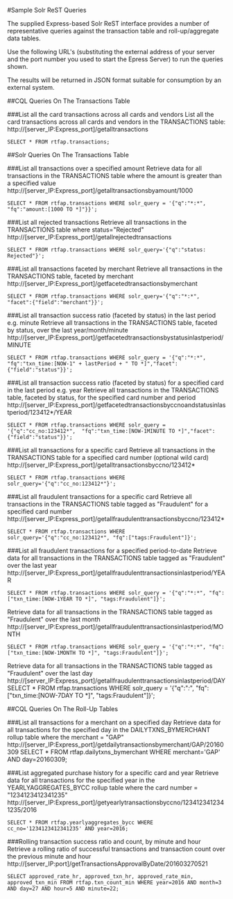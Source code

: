 #Sample Solr ReST Queries

The supplied Express-based Solr ReST interface provides a number of representative queries against the transaction table and roll-up/aggregate data tables.

Use the following URL's (substituting the external address of your server and the port number you used to start the Epress Server) to run the queries shown. 

The results will be returned in JSON format suitable for consumption by an external system.

##CQL Queries On The Transactions Table

###List all the card transactions across all cards and vendors
List all the card transactions across all cards and vendors in the TRANSACTIONS table:
http://[server_IP:Express_port]/getalltransactions
```
SELECT * FROM rtfap.transactions;
```

##Solr Queries On The Transactions Table

###List all transactions over a specified amount
Retrieve data for all transactions in the TRANSACTIONS table where the amount is greater than a specified value
http://[server_IP:Express_port]/getalltransactionsbyamount/1000
```
SELECT * FROM rtfap.transactions WHERE solr_query = '{"q":"*:*",  "fq":"amount:[1000 TO *]"}}';
```

###List all rejected transactions
Retrieve all transactions in the TRANSACTIONS table where status="Rejected"
http://[server_IP:Express_port]/getallrejectedtransactions
```
SELECT * FROM rtfap.transactions WHERE solr_query='{"q":"status: Rejected"}';
```

###List all transactions faceted by merchant
Retrieve all transactions in the TRANSACTIONS table, faceted by merchant
http://[server_IP:Express_port]/getfacetedtransactionsbymerchant
```
SELECT * FROM rtfap.transactions WHERE solr_query='{"q":"*:*", "facet":{"field":"merchant"}}';
```

###List all transaction success ratio (faceted by status) in the last period e.g. minute
Retrieve all transactions in the TRANSACTIONS table, faceted by status, over the last year/month/minute
http://[server_IP:Express_port]/getfacetedtransactionsbystatusinlastperiod/MINUTE
```
SELECT * FROM rtfap.transactions WHERE solr_query = '{"q":"*:*",  "fq":"txn_time:[NOW-1" + lastPeriod + " TO *]","facet":{"field":"status"}}';
```

###List all transaction success ratio (faceted by status) for a specified card in the last period e.g. year
Retrieve all transactions in the TRANSACTIONS table, faceted by status, for the specified card number and period
http://[server_IP:Express_port]/getfacetedtransactionsbyccnoandstatusinlastperiod/123412*/YEAR
```
SELECT * FROM rtfap.transactions WHERE solr_query = '{"q":"cc_no:123412*",  "fq":"txn_time:[NOW-1MINUTE TO *]","facet":{"field":"status"}}';
```

###List all transactions for a specific card
Retrieve all transactions in the TRANSACTIONS table for a specified card number (optional wild card)
http://[server_IP:Express_port]/getalltransactionsbyccno/123412*
```
SELECT * FROM rtfap.transactions WHERE solr_query='{"q":"cc_no:123412*"}';
```

###List all fraudulent transactions for a specific card
Retrieve all transactions in the TRANSACTIONS table tagged as "Fraudulent" for a specified card number
http://[server_IP:Express_port]/getallfraudulenttransactionsbyccno/123412*
```
SELECT * FROM rtfap.transactions WHERE solr_query='{"q":"cc_no:123412*", "fq":["tags:Fraudulent"]}';
```

###List all fraudulent transactions for a specified period-to-date
Retrieve data for all transactions in the TRANSACTIONS table tagged as "Fraudulent" over the last year
http://[server_IP:Express_port]/getallfraudulenttransactionsinlastperiod/YEAR
```
SELECT * FROM rtfap.transactions WHERE solr_query = '{"q":"*:*", "fq":["txn_time:[NOW-1YEAR TO *]", "tags:Fraudulent"]}';
```

Retrieve data for all transactions in the TRANSACTIONS table tagged as "Fraudulent" over the last month
http://[server_IP:Express_port]/getallfraudulenttransactionsinlastperiod/MONTH
```
SELECT * FROM rtfap.transactions WHERE solr_query = '{"q":"*:*", "fq":["txn_time:[NOW-1MONTH TO *]", "tags:Fraudulent"]}';
```

Retrieve data for all transactions in the TRANSACTIONS table tagged as "Fraudulent" over the last day
http://[server_IP:Express_port]/getallfraudulenttransactionsinlastperiod/DAY
SELECT * FROM rtfap.transactions WHERE solr_query = '{"q":"*:*", "fq":["txn_time:[NOW-7DAY TO *]", "tags:Fraudulent"]}';

##CQL Queries On The Roll-Up Tables

###List all transactions for a merchant on a specified day
Retrieve data for all transactions for the specified day in the DAILYTXNS_BYMERCHANT rollup table where the merchant = "GAP"
http://[server_IP:Express_port]/getdailytransactionsbymerchant/GAP/20160309
SELECT * FROM rtfap.dailytxns_bymerchant WHERE merchant='GAP' AND day=20160309;

###List aggregated purchase history for a specific card and year
Retrieve data for all transactions for the specified year in the YEARLYAGGREGATES_BYCC rollup table where the card number = "1234123412341235"
http://[server_IP:Express_port]/getyearlytransactionsbyccno/1234123412341235/2016
```
SELECT * FROM rtfap.yearlyaggregates_bycc WHERE cc_no='1234123412341235' AND year=2016;
```

###Rolling transaction success ratio and count, by minute and hour
Retrieve a rolling ratio of successful transactions and transaction count over the previous minute and hour
http://[server_IP:port]/getTransactionsApprovalByDate/201603270521
```
SELECT approved_rate_hr, approved_txn_hr, approved_rate_min, approved_txn_min FROM rtfap.txn_count_min WHERE year=2016 AND month=3 AND day=27 AND hour=5 AND minute=22;
```
